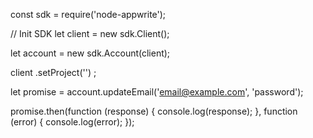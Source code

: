 const sdk = require('node-appwrite');

// Init SDK
let client = new sdk.Client();

let account = new sdk.Account(client);

client
    .setProject('')
;

let promise = account.updateEmail('email@example.com', 'password');

promise.then(function (response) {
    console.log(response);
}, function (error) {
    console.log(error);
});
